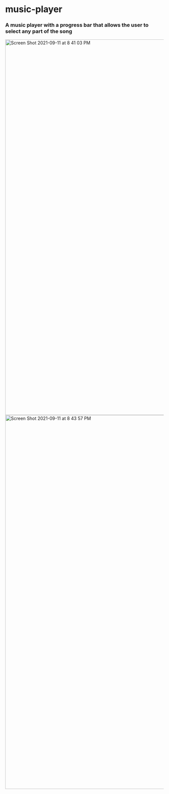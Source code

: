 # music-player
### A music player with a progress bar that allows the user to select any part of the song

<img width="1192" alt="Screen Shot 2021-09-11 at 8 41 03 PM" src="https://user-images.githubusercontent.com/61710672/132971260-337f4cf0-9709-46dc-8ece-2dbb5b68b202.png">
<img width="1187" alt="Screen Shot 2021-09-11 at 8 43 57 PM" src="https://user-images.githubusercontent.com/61710672/132971296-f5fe9f24-da67-408c-a177-a0d60a2d3a62.png">
